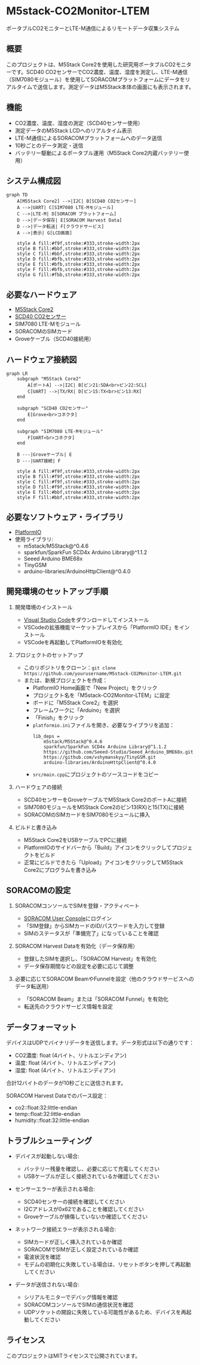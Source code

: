 # M5stack-CO2Monitor-LTEM

ポータブルCO2モニターとLTE-M通信によるリモートデータ収集システム

## 概要

このプロジェクトは、M5Stack Core2を使用した研究用ポータブルCO2モニターです。SCD40 CO2センサーでCO2濃度、温度、湿度を測定し、LTE-M通信（SIM7080モジュール）を使用してSORACOMプラットフォームにデータをリアルタイムで送信します。測定データはM5Stack本体の画面にも表示されます。

## 機能

- CO2濃度、温度、湿度の測定（SCD40センサー使用）
- 測定データのM5Stack LCDへのリアルタイム表示
- LTE-M通信によるSORACOMプラットフォームへのデータ送信
- 10秒ごとのデータ測定・送信
- バッテリー駆動によるポータブル運用（M5Stack Core2内蔵バッテリー使用）

## システム構成図

```mermaid
graph TD
    A[M5Stack Core2] -->|I2C| B[SCD40 CO2センサー]
    A -->|UART| C[SIM7080 LTE-Mモジュール]
    C -->|LTE-M| D[SORACOM プラットフォーム]
    D -->|データ保存| E[SORACOM Harvest Data]
    D -->|データ転送| F[クラウドサービス]
    A -->|表示| G[LCD画面]
    
    style A fill:#f9f,stroke:#333,stroke-width:2px
    style B fill:#bbf,stroke:#333,stroke-width:2px
    style C fill:#bbf,stroke:#333,stroke-width:2px
    style D fill:#bfb,stroke:#333,stroke-width:2px
    style E fill:#bfb,stroke:#333,stroke-width:2px
    style F fill:#bfb,stroke:#333,stroke-width:2px
    style G fill:#fbb,stroke:#333,stroke-width:2px
```

## 必要なハードウェア

- [M5Stack Core2](https://shop.m5stack.com/products/m5stack-core2-esp32-iot-development-kit)
- [SCD40 CO2センサー](https://www.sparkfun.com/products/18365)
- SIM7080 LTE-Mモジュール
- SORACOMのSIMカード
- Groveケーブル（SCD40接続用）

## ハードウェア接続図

```mermaid
graph LR
    subgraph "M5Stack Core2"
        A[ポートA] -->|I2C| B[ピン21:SDA<br>ピン22:SCL]
        C[UART] -->|TX/RX| D[ピン15:TX<br>ピン13:RX]
    end
    
    subgraph "SCD40 CO2センサー"
        E[Grove<br>コネクタ]
    end
    
    subgraph "SIM7080 LTE-Mモジュール"
        F[UART<br>コネクタ]
    end
    
    B ---|Groveケーブル| E
    D ---|UART接続| F
    
    style A fill:#f9f,stroke:#333,stroke-width:2px
    style B fill:#f9f,stroke:#333,stroke-width:2px
    style C fill:#f9f,stroke:#333,stroke-width:2px
    style D fill:#f9f,stroke:#333,stroke-width:2px
    style E fill:#bbf,stroke:#333,stroke-width:2px
    style F fill:#bbf,stroke:#333,stroke-width:2px
```

## 必要なソフトウェア・ライブラリ

- [PlatformIO](https://platformio.org/)
- 使用ライブラリ:
  - m5stack/M5Stack@^0.4.6
  - sparkfun/SparkFun SCD4x Arduino Library@^1.1.2
  - Seeed Arduino BME68x
  - TinyGSM
  - arduino-libraries/ArduinoHttpClient@^0.4.0

## 開発環境のセットアップ手順

1. 開発環境のインストール
   - [Visual Studio Code](https://code.visualstudio.com/)をダウンロードしてインストール
   - VSCodeの拡張機能マーケットプレイスから「PlatformIO IDE」をインストール
   - VSCodeを再起動してPlatformIOを有効化

2. プロジェクトのセットアップ
   - このリポジトリをクローン：`git clone https://github.com/yourusername/M5stack-CO2Monitor-LTEM.git`
   - または、新規プロジェクトを作成：
     - PlatformIO Home画面で「New Project」をクリック
     - プロジェクト名を「M5stack-CO2Monitor-LTEM」に設定
     - ボードに「M5Stack Core2」を選択
     - フレームワークに「Arduino」を選択
     - 「Finish」をクリック
     - `platformio.ini`ファイルを開き、必要なライブラリを追加：
       ```
       lib_deps = 
           m5stack/M5Stack@^0.4.6
           sparkfun/SparkFun SCD4x Arduino Library@^1.1.2
           https://github.com/Seeed-Studio/Seeed_Arduino_BME68x.git
           https://github.com/vshymanskyy/TinyGSM.git
           arduino-libraries/ArduinoHttpClient@^0.4.0
       ```
     - `src/main.cpp`にプロジェクトのソースコードをコピー

3. ハードウェアの接続
   - SCD40センサーをGroveケーブルでM5Stack Core2のポートAに接続
   - SIM7080モジュールをM5Stack Core2のピン13(RX)と15(TX)に接続
   - SORACOMのSIMカードをSIM7080モジュールに挿入

4. ビルドと書き込み
   - M5Stack Core2をUSBケーブルでPCに接続
   - PlatformIOのサイドバーから「Build」アイコンをクリックしてプロジェクトをビルド
   - 正常にビルドできたら「Upload」アイコンをクリックしてM5Stack Core2にプログラムを書き込み

## SORACOMの設定

1. SORACOMコンソールでSIMを登録・アクティベート
   - [SORACOM User Console](https://console.soracom.io/)にログイン
   - 「SIM登録」からSIMカードのID/パスワードを入力して登録
   - SIMのステータスが「準備完了」になっていることを確認

2. SORACOM Harvest Dataを有効化（データ保存用）
   - 登録したSIMを選択し、「SORACOM Harvest」を有効化
   - データ保存期間などの設定を必要に応じて調整

3. 必要に応じてSORACOM BeamやFunnelを設定（他のクラウドサービスへのデータ転送用）
   - 「SORACOM Beam」または「SORACOM Funnel」を有効化
   - 転送先のクラウドサービス情報を設定

## データフォーマット

デバイスはUDPでバイナリデータを送信します。データ形式は以下の通りです：
- CO2濃度: float (4バイト、リトルエンディアン)
- 温度: float (4バイト、リトルエンディアン)
- 湿度: float (4バイト、リトルエンディアン)

合計12バイトのデータが10秒ごとに送信されます。

SORACOM Harvest Dataでのパース設定：
- co2::float:32:little-endian
- temp::float:32:little-endian
- humidity::float:32:little-endian

## トラブルシューティング

- デバイスが起動しない場合: 
  - バッテリー残量を確認し、必要に応じて充電してください
  - USBケーブルが正しく接続されているか確認してください

- センサーエラーが表示される場合: 
  - SCD40センサーの接続を確認してください
  - I2Cアドレスが0x62であることを確認してください
  - Groveケーブルが損傷していないか確認してください

- ネットワーク接続エラーが表示される場合: 
  - SIMカードが正しく挿入されているか確認
  - SORACOMでSIMが正しく設定されているか確認
  - 電波状況を確認
  - モデムの初期化に失敗している場合は、リセットボタンを押して再起動してください

- データが送信されない場合:
  - シリアルモニターでデバッグ情報を確認
  - SORACOMコンソールでSIMの通信状況を確認
  - UDPソケットの開設に失敗している可能性があるため、デバイスを再起動してください

## ライセンス

このプロジェクトはMITライセンスで公開されています。